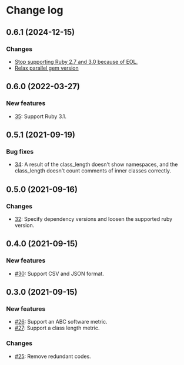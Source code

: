 # Change log

## 0.6.1 (2024-12-15)
### Changes
- [Stop supporting Ruby 2.7 and 3.0 because of EOL.](https://github.com/ebihara99999/code_keeper/pull/37)
- [Relax parallel gem version](https://github.com/ebihara99999/code_keeper/pull/36)
## 0.6.0 (2022-03-27)
### New features
- [35](https://github.com/ebihara99999/code_keeper/pull/35): Support Ruby 3.1.

## 0.5.1 (2021-09-19)
### Bug fixes
- [34](https://github.com/ebihara99999/code_keeper/pull/34): A result of the class_length doesn't show namespaces, and the class_length doesn't count comments of inner classes correctly.

## 0.5.0 (2021-09-16)
### Changes
- [32](https://github.com/ebihara99999/code_keeper/pull/32): Specify dependency versions and loosen the supported ruby version.

## 0.4.0 (2021-09-15)
### New features
- [#30](https://github.com/ebihara99999/code_keeper/pull/30): Support CSV and JSON format.

## 0.3.0 (2021-09-15)

### New features
- [#26](https://github.com/ebihara99999/code_keeper/pull/26): Support an ABC software metric.
- [#27](https://github.com/ebihara99999/code_keeper/pull/27): Support a class length metric.

### Changes
- [#25](https://github.com/ebihara99999/code_keeper/pull/25): Remove redundant codes.
